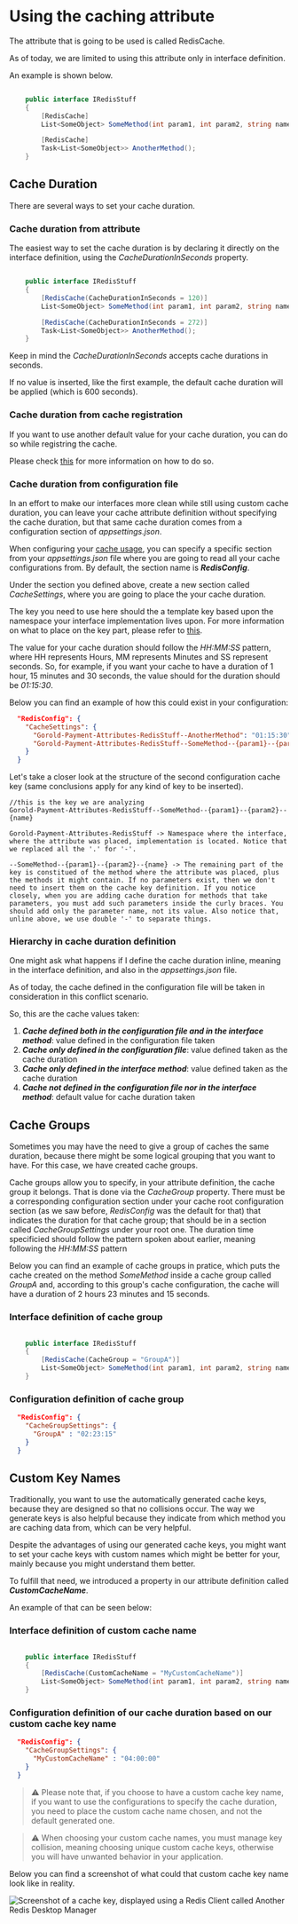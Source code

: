 # Using the caching attribute

The attribute that is going to be used is called RedisCache.

As of today, we are limited to using this attribute only in interface definition.

An example is shown below.

```csharp

    public interface IRedisStuff
    {
        [RedisCache]
        List<SomeObject> SomeMethod(int param1, int param2, string name);

        [RedisCache]
        Task<List<SomeObject>> AnotherMethod();
    }

```

## Cache Duration

There are several ways to set your cache duration.

### Cache duration from attribute

The easiest way to set the cache duration is by declaring it directly on the interface definition, using the _CacheDurationInSeconds_ property.

```csharp

    public interface IRedisStuff
    {
        [RedisCache(CacheDurationInSeconds = 120)]
        List<SomeObject> SomeMethod(int param1, int param2, string name);

        [RedisCache(CacheDurationInSeconds = 272)]
        Task<List<SomeObject>> AnotherMethod();
    }

```

Keep in mind the _CacheDurationInSeconds_ accepts cache durations in seconds.

If no value is inserted, like the first example, the default cache duration will be applied (which is 600 seconds).

### Cache duration from cache registration

If you want to use another default value for your cache duration, you can do so while registring the cache.

Please check [this](../CacheRegistration/CacheRegistration.md) for more information on how to do so.

### Cache duration from configuration file

In an effort to make our interfaces more clean while still using custom cache duration, you can leave your cache attribute definition without specifying the cache duration, but that same cache duration comes from a configuration section of _appsettings.json_.

When configuring your [cache usage](../CacheRegistration/CacheRegistration.md), you can specify a specific section from your _appsettings.json_ file where you are going to read all your cache configurations from. By default, the section name is **_RedisConfig_**.

Under the section you defined above, create a new section called _CacheSettings_, where you are going to place the your cache duration.

The key you need to use here should the a template key based upon the namespace your interface implementation lives upon. For more information on what to place on the key part, please refer to [this](../CacheKeyGeneration/CacheKeyGeneration.md).

The value for your cache duration should follow the _HH:MM:SS_ pattern, where HH represents Hours, MM represents Minutes and SS represent seconds. So, for example, if you want your cache to have a duration of 1 hour, 15 minutes and 30 seconds, the value should for the duration should be _01:15:30_.

Below you can find an example of how this could exist in your configuration:

```json
  "RedisConfig": {
    "CacheSettings": {
      "Gorold-Payment-Attributes-RedisStuff--AnotherMethod": "01:15:30",
      "Gorold-Payment-Attributes-RedisStuff--SomeMethod--{param1}--{param2}--{name}": "00:20:00"
    }
  }
```

Let's take a closer look at the structure of the second configuration cache key (same conclusions apply for any kind of key to be inserted).

```
//this is the key we are analyzing
Gorold-Payment-Attributes-RedisStuff--SomeMethod--{param1}--{param2}--{name}

Gorold-Payment-Attributes-RedisStuff -> Namespace where the interface, where the attribute was placed, implementation is located. Notice that we replaced all the '.' for '-'.

--SomeMethod--{param1}--{param2}--{name} -> The remaining part of the key is constitued of the method where the attribute was placed, plus the methods it might contain. If no parameters exist, then we don't need to insert them on the cache key definition. If you notice closely, when you are adding cache duration for methods that take parameters, you must add such parameters inside the curly braces. You should add only the parameter name, not its value. Also notice that, unline above, we use double '-' to separate things.
```

### Hierarchy in cache duration definition

One might ask what happens if I define the cache duration inline, meaning in the interface definition, and also in the _appsettings.json_ file.

As of today, the cache defined in the configuration file will be taken in consideration in this conflict scenario.

So, this are the cache values taken:

1. **_Cache defined both in the configuration file and in the interface method_**: value defined in the configuration file taken
2. **_Cache only defined in the configuration file_**: value defined taken as the cache duration
3. **_Cache only defined in the interface method_**: value defined taken as the cache duration
4. **_Cache not defined in the configuration file nor in the interface method_**: default value for cache duration taken

## Cache Groups

Sometimes you may have the need to give a group of caches the same duration, because there might be some logical grouping that you want to have. For this case, we have created cache groups.

Cache groups allow you to specify, in your attribute definition, the cache group it belongs. That is done via the _CacheGroup_ property. There must be a corresponding configuration section under your cache root configuration section (as we saw before, _RedisConfig_ was the default for that) that indicates the duration for that cache group; that should be in a section called _CacheGroupSettings_ under your root one. The duration time specificied should follow the pattern spoken about earlier, meaning following the _HH:MM:SS_ pattern

Below you can find an example of cache groups in pratice, which puts the cache created on the method _SomeMethod_ inside a cache group called _GroupA_ and, according to this group's cache configuration, the cache will have a duration of 2 hours 23 minutes and 15 seconds.

### Interface definition of cache group

```csharp

    public interface IRedisStuff
    {
        [RedisCache(CacheGroup = "GroupA")]
        List<SomeObject> SomeMethod(int param1, int param2, string name);
    }

```

### Configuration definition of cache group

```json
  "RedisConfig": {
    "CacheGroupSettings": {
      "GroupA" : "02:23:15"
    }
  }
```

## Custom Key Names

Traditionally, you want to use the automatically generated cache keys, because they are designed so that no collisions occur. The way we generate keys is also helpful because they indicate from which method you are caching data from, which can be very helpful.

Despite the advantages of using our generated cache keys, you might want to set your cache keys with custom names which might be better for your, mainly because you might understand them better.

To fulfill that need, we introduced a property in our attribute definition called _**CustomCacheName**_.

An example of that can be seen below:

### Interface definition of custom cache name

```csharp

    public interface IRedisStuff
    {
        [RedisCache(CustomCacheName = "MyCustomCacheName")]
        List<SomeObject> SomeMethod(int param1, int param2, string name);
    }

```

### Configuration definition of our cache duration based on our custom cache key name

```json
  "RedisConfig": {
    "CacheGroupSettings": {
      "MyCustomCacheName" : "04:00:00"
    }
  }
```

> :warning: Please note that, if you choose to have a custom cache key name, if you want to use the configurations to specify the cache duration, you need to place the custom cache name chosen, and not the default generated one.

> :warning: When choosing your custom cache names, you must manage key collision, meaning choosing unique custom cache keys, otherwise you will have unwanted behavior in your application.

Below you can find a screenshot of what could that custom cache key name look like in reality.

![Screenshot of a cache key, displayed using a Redis Client called Another Redis Desktop Manager](../../media/cacheKeys/CustomCacheName.PNG)
